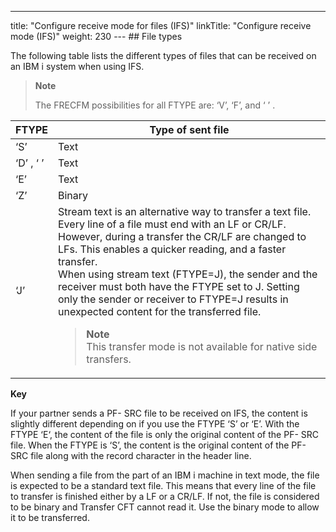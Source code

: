 ---
title: "Configure receive mode for files (IFS)"
linkTitle: "Configure receive mode (IFS)"
weight: 230
--- ## File types

The following table lists the different types of files that can be received on an IBM i system when using IFS.

> **Note**
>
> The FRECFM possibilities for all FTYPE are: ‘V’, ‘F’, and ‘ ’ .

| FTYPE  | Type of sent file  |
| --- | --- |
| ‘S’  | Text  |
| ‘D’ , ‘ ’  | Text  |
| ‘E’  | Text  |
| ‘Z’  | Binary  |
| ‘J’  | Stream text is an alternative way to transfer a text file. Every line of a file must end with an LF or CR/LF. However, during a transfer the CR/LF are changed to LFs. This enables a quicker reading, and a faster transfer.<br/> When using stream text (FTYPE=J), the sender and the receiver must both have the FTYPE set to J. Setting only the sender or receiver to FTYPE=J results in unexpected content for the transferred file.<br/> <blockquote> **Note**<br/> This transfer mode is not available for native side transfers.<br/> </blockquote>  |

****Key****

If your partner sends a PF- SRC file to be received on IFS, the content is slightly different depending on if you use the FTYPE ‘S’ or ‘E’. With the FTYPE ‘E‘, the content of the file is only the original content of the PF- SRC file. When the FTYPE is ‘S’, the content is the original content of the PF- SRC file along with the record character in the header line.

When sending a file from the part of an IBM i machine in text mode, the file is expected to be a standard text file. This means that every line of the file to transfer is finished either by a LF or a CR/LF. If not, the file is considered to be binary and Transfer CFT cannot read it. Use the binary mode to allow it to be transferred.
